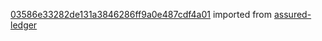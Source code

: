 [03586e33282de131a3846286ff9a0e487cdf4a01](https://github.com/insolar/assured-ledger/commit/03586e33282de131a3846286ff9a0e487cdf4a01) imported from [assured-ledger](https://github.com/insolar/assured-ledger)
